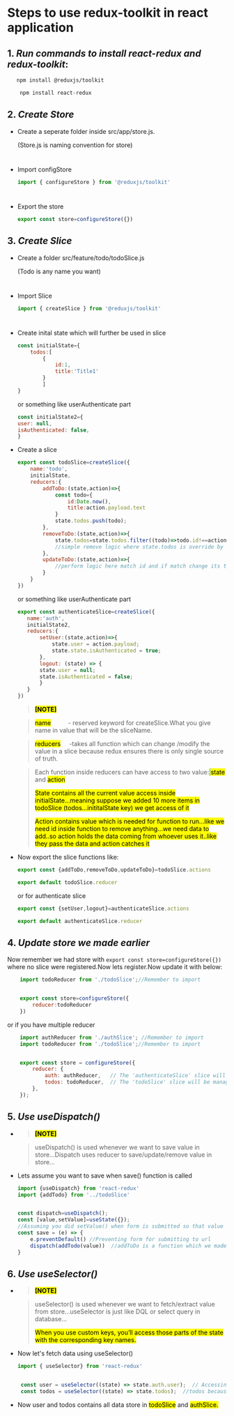# Steps to use redux-toolkit in react application

 ## 1. ***Run commands to install react-redux and redux-toolkit***:
```sh
   npm install @reduxjs/toolkit
```
```sh
    npm install react-redux
```
##
## 2. ***Create Store***

- Create a seperate folder inside src/app/store.js.

    (Store.js is naming convention for store)
    #

- Import configStore

    ```js
    import { configureStore } from '@reduxjs/toolkit'
    ```
    #

- Export the store
    ```js
    export const store=configureStore({})
    ```
##

## 3. ***Create Slice***

- Create a folder src/feature/todo/todoSlice.js

    (Todo is any name you want)
    #
- Import Slice
    ```js
    import { createSlice } from '@reduxjs/toolkit'
    ```
    #
- Create inital state which will further be used in slice

    ```js
    const initialState={
        todos:[
            {
                id:1,
                title:'Title1'
            }
            ]
    }
    ```
    or something like userAuthenticate part
    ```js
    const initialState2={
    user: null,
    isAuthenticated: false,
  }

    ```
- Create a slice
    ```js
    export const todoSlice=createSlice({
        name:'todo',
        initialState,
        reducers:{
            addToDo:(state,action)=>{
                const todo={
                    id:Date.now(),
                    title:action.payload.text
                }
                state.todos.push(todo);
            },
            removeToDo:(state,action)=>{
                state.todos=state.todos.filter((todo)=>todo.id!==action.payload)
                //simple remove logic where state.todos is override by taking all values except the one in which id matches
            },
            updateToDo:(state,action)=>{
                //perform logic here match id and if match change its title to action.payload
            }
        }
    })
    ```
     or something like userAuthenticate part
     ```js
     export const authenticateSlice=createSlice({
        name:'auth',
        initialState2,
        reducers:{
            setUser:(state,action)=>{
                state.user = action.payload;
                state.state.isAuthenticated = true;
            },
            logout: (state) => {
            state.user = null;
            state.isAuthenticated = false;
            }
        }
    })
     ```
  > <span style="color: #f54263; font-weight: bold;"><mark>[NOTE]<mark></span>

    > <span style="background-color: #f54263; color: #000000"><mark>name</mark></span>&nbsp;&nbsp;&nbsp;&nbsp;&nbsp;&nbsp;&nbsp;&nbsp;&nbsp;&nbsp;- reserved keyword for createSlice.What you give name in value that will be the sliceName.

    ><span style="background-color: #f54263; color: #000000"><mark>reducers</mark></span>&nbsp;&nbsp;&nbsp;&nbsp;&nbsp;-takes all function which can change /modify the value in a slice because redux ensures there is only single source of truth.

    >Each function inside reducers can have access to  two value:<span style="background-color: #a1d6a1; color: #000000"> <mark>state</mark> </span> and <span style="background-color: #a1d6a1; color: #000000"><mark>action</mark> </span>
    >
    >   <span style="background-color: #a1d6a1; color: #000000"><mark> State contains all the current value access inside initialState...meaning suppose we added 10 more items in todoSlice (todos...inititalState key) we get access of it </mark></span>
    >
    ><span style="background-color: #a1d6a1; color: #000000"><mark> Action contains value which is needed for function to run...like we need id inside function to remove anything...we need data to add..so action holds the data coming from whoever uses it..like they pass the data and action catches it</mark></span>



- Now export the slice functions like:
    ```js
    export const {addToDo,removeToDo,updateToDo}=todoSlice.actions
    
    export default todoSlice.reducer 
    ```
    or for authenticate slice
    ```js
    export const {setUser,logout}=authenticateSlice.actions

    export default authenticateSlice.reducer
    ```

##

## 4. ***Update store we made earlier***
 Now remember we had store with ``` export const store=configureStore({}) ``` where no slice were registered.Now lets register.Now update it with below:

```js
    import todoReducer from './todoSlice';//Remember to import


    export const store=configureStore({
        reducer:todoReducer
    })
```

or if you have multiple reducer 
```js
    import authReducer from './authSlice'; //Remember to import 
    import todoReducer from './todoSlice';//Remember to import


    export const store = configureStore({
        reducer: {
            auth: authReducer,   // The 'authenticateSlice' slice will be managed by authReducer
            todos: todoReducer,  // The 'todoSlice' slice will be managed by todoReducer
        },
    });
```
##

## 5. ***Use useDispatch()***

- > <span style="color: #f54263; font-weight: bold;"><mark>[NOTE]<mark></span>

    > useDispatch() is used whenever we want to save value in store...Dispatch uses reducer to save/update/remove value in store...

- Lets assume you want to save when save() function is called 
    ```js
    import {useDispatch} from 'react-redux'
    import {addTodo} from '../todoSlice' 


    const dispatch=useDispatch();
    const [value,setValue]=useState({});
    //Assuming you did setValue() when form is submitted so that value have now data
    const save = (e) => {
        e.preventDefault() //Preventing form for submitting to url
        dispatch(addTodo(value))  //addToDo is a function which we made in toDoreducers
    }
    ```
##

## 6. ***Use useSelector()***
- > <span style="color: #f54263; font-weight: bold;"><mark>[NOTE]<mark></span>

    > useSelector() is used whenever we want to fetch/extract value from store...useSelector is just like DQL or select query in database...
    >
    ><mark>When you use custom keys, you’ll access those parts of the state with the corresponding key names. </mark>

- Now let's fetch data using useSelector()

    ```js
    import { useSelector} from 'react-redux'


     const user = useSelector((state) => state.auth.user);  // Accessing user via 'auth'
     const todos = useSelector((state) => state.todos);  //todos because we defined key as todos in store

    ```
- Now user and todos contains all data store in <mark> todoSlice</mark> and <mark>authSlice.</mark>





